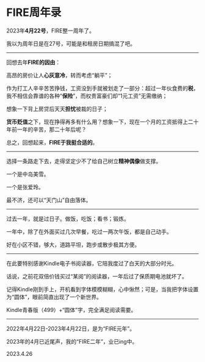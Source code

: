 # FIRE周年录
   
2023年**4月22号**，FIRE整一周年了。   
   
我以为周年日是在27号，可能是和租房日期搞混了吧。  
 
------

回想去年**FIRE的因由**：   
   
高昂的房价让人**心灰意冷**，转而考虑“躺平”；   
   
作为打工人辛辛苦苦挣钱，工资没到手就被划走了一部分：超过一年伙食费的**税**，我不相信会靠谱的各种“**保险**”，而权贵富豪们却“1元工资”无需缴纳；   
   
想象一下背上房贷后天天**担忧**被裁的日子；   
   
**货币贬值**之下，现在挣得再多有什么用？想象一下，现在一个月的工资抵得上二十年前一年的辛苦，那二十年后呢？   
   
总之，回想起来，**FIRE于我挺合适的**。   
 
------

选择一条路走下去，走得坚定少不了给自己树立**精神偶像**做支撑。   
   
一个是中岛美雪。   
   
一个是张爱玲。   
   
最不济，还可以“天门山”自由落体。   
 
------

过去一年，就是过日子。做饭，吃饭；看书；锻炼。   
   
一年中，除了在外面买过几次早餐，吃过一两次午饭，都是自己动手。   
   
好在小区不错，够大，道路平坦，跑步或散步极其方便。   
 
------

在此要特别感谢Kindle电子书阅读器，它陪我度过了白天的大部分时光。   
   
话说，之前花双倍价钱买过“某阅”的阅读器，一年后过了保质期电池就坏了。   
   
记得Kindle刚到手上，开机看到字体模模糊糊，心中愀然；可是，当我把字体设置为“圆体”，眼前简直出现了一个新世界。   
   
Kindle青春版（499）+“圆体”字，完全满足阅读需要。   
 
------

2022年4月22日-2023年4月22日，是为“FIRE元年”。   
   
2023年的4月已近尾声，我的“FIRE二年”，业已ing中。   
   
2023.4.26